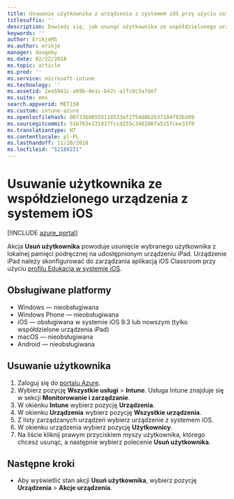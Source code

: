 ```yaml
---
title: Usuwanie użytkownika z urządzenia z systemem iOS przy użyciu usługi Microsoft Intune
titlesuffix: ''
description: Dowiedz się, jak usunąć użytkownika ze współdzielonego urządzenia z systemem iOS przy użyciu usługi Intune.
keywords: ''
author: ErikjeMS
ms.author: erikje
manager: dougeby
ms.date: 02/22/2018
ms.topic: article
ms.prod: ''
ms.service: microsoft-intune
ms.technology: ''
ms.assetid: 2ea5941c-a69b-4e1c-b42c-a1fc0c3a7de7
ms.suite: ems
search.appverid: MET150
ms.custom: intune-azure
ms.openlocfilehash: 00733600555118533ef2754d0b2b37184f93b309
ms.sourcegitcommit: 51b763e131917fccd255c346286fa515fcee33f0
ms.translationtype: HT
ms.contentlocale: pl-PL
ms.lasthandoff: 11/20/2018
ms.locfileid: "52189221"
---
```

# <a name="remove-a-user-from-a-shared-ios-device"></a>Usuwanie użytkownika ze współdzielonego urządzenia z systemem iOS


[!INCLUDE [azure_portal](./includes/azure_portal.md)]

Akcja **Usuń użytkownika** powoduje usunięcie wybranego użytkownika z lokalnej pamięci podręcznej na udostępnionym urządzeniu iPad. Urządzenie iPad należy skonfigurować do zarządzania aplikacją iOS Classroom przy użyciu [profilu Edukacja w systemie iOS](education-settings-configure-ios.md). 

## <a name="supported-platforms"></a>Obsługiwane platformy

- Windows — nieobsługiwana
- Windows Phone — nieobsługiwana
- iOS — obsługiwana w systemie iOS 9.3 lub nowszym (tylko współdzielone urządzenia iPad)
- macOS — nieobsługiwana
- Android — nieobsługiwana

## <a name="remove-a-user"></a>Usuwanie użytkownika

1. Zaloguj się do [portalu Azure](https://portal.azure.com).
2. Wybierz pozycję **Wszystkie usługi** > **Intune**. Usługa Intune znajduje się w sekcji **Monitorowanie i zarządzanie**.
3. W okienku **Intune** wybierz pozycję **Urządzenia**.
4. W okienku **Urządzenia** wybierz pozycję **Wszystkie urządzenia**.
5. Z listy zarządzanych urządzeń wybierz urządzenie z systemem iOS.
6. W okienku urządzenia wybierz pozycję **Użytkownicy**.
7. Na liście kliknij prawym przyciskiem myszy użytkownika, którego chcesz usunąć, a następnie wybierz polecenie **Usuń użytkownika**.

## <a name="next-steps"></a>Następne kroki

- Aby wyświetlić stan akcji **Usuń użytkownika**, wybierz pozycję **Urządzenia** > **Akcje urządzenia**.
